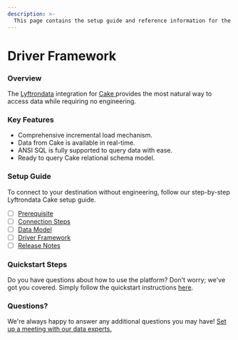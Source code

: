 ```yaml
---
description: >-
  This page contains the setup guide and reference information for the Cake source connector.
---
```


# Driver Framework

### Overview

The [Lyftrondata](https://www.lyftrondata.com/) integration for [Cake](https://www.lyftrondata.com/integration/cake/)[ ](https://www.lyftrondata.com/integration/cake/)provides the most natural way to access data while requiring no engineering.

### Key Features

* Comprehensive incremental load mechanism.
* Data from Cake is available in real-time.&#x20;
* ANSI SQL is fully supported to query data with ease.
* Ready to query Cake relational schema model.

### Setup Guide

To connect to your destination without engineering, follow our step-by-step Lyftrondata Cake setup guide.

* [ ] [Prerequisite](../../marketing-analytics/cake/prerequisite.md)
* [ ] [Connection Steps](../../marketing-analytics/cake/connection-steps.md)
* [ ] [Data Model](../../marketing-analytics/cake/data-model/)
* [ ] [Driver Framework](../../marketing-analytics/cake/driver-framework/)
* [ ] [Release Notes](../../marketing-analytics/cake/release-notes.md)

### Quickstart Steps

Do you have questions about how to use the platform? Don't worry; we've got you covered. Simply follow the quickstart instructions [here](../../../quickstart-steps.md).

### Questions? <a href="#questions" id="questions"></a>

We're always happy to answer any additional questions you may have! [Set up a meeting with our data experts.](https://www.lyftrondata.com/book-a-meeting/)


